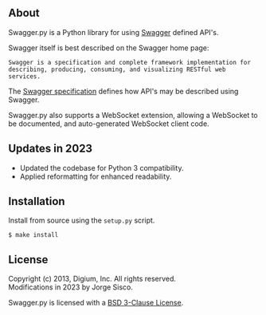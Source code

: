 About
-----
Swagger.py is a Python library for using
[Swagger](https://developers.helloreverb.com/swagger/) defined API's.

Swagger itself is best described on the Swagger home page:

    Swagger is a specification and complete framework implementation for
    describing, producing, consuming, and visualizing RESTful web
    services.

The [Swagger specification](https://github.com/wordnik/swagger-core/wiki) defines
how API's may be described using Swagger.

Swagger.py also supports a WebSocket extension, allowing a WebSocket to
be documented, and auto-generated WebSocket client code.

Updates in 2023
-------------------------
- Updated the codebase for Python 3 compatibility.
- Applied reformatting for enhanced readability.

Installation
-----
Install from source using the `setup.py` script.

    $ make install



License
-------
Copyright (c) 2013, Digium, Inc. All rights reserved.\
Modifications in 2023 by Jorge Sisco.

Swagger.py is licensed with a [BSD 3-Clause License](http://opensource.org/licenses/BSD-3-Clause).
